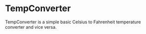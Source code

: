 # TempConverter

TempConverter is a simple basic Celsius to Fahrenheit temperature converter and vice versa.
